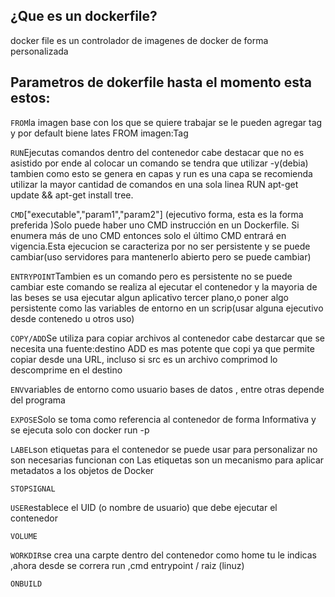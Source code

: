 ## ¿Que es un dockerfile?

docker file es un controlador de imagenes de docker de forma personalizada 

## Parametros de dokerfile hasta el momento esta estos:

`FROM`la imagen base con los que se quiere trabajar se le pueden agregar tag y por default biene lates FROM imagen:Tag

`RUN`Ejecutas comandos dentro del contenedor cabe destacar que no es asistido por ende al colocar un comando se tendra que utilizar -y(debia) tambien como esto se genera en capas y run es una capa se recomienda utilizar la mayor cantidad de comandos en una sola linea RUN apt-get update && apt-get install tree.

`CMD`["executable","param1","param2"] (ejecutivo forma, esta es la forma preferida )Solo puede haber uno CMD instrucción en un Dockerfile. Si enumera más de uno CMD entonces solo el último CMD entrará en vigencia.Esta ejecucion se caracteriza por no ser persistente y se puede cambiar(uso servidores para mantenerlo abierto pero se puede cambiar)

`ENTRYPOINT`Tambien es un comando pero es persistente no se puede cambiar este comando se realiza al ejecutar el contenedor y la mayoria de las beses se usa ejecutar algun aplicativo tercer plano,o poner algo persistente como las variables de entorno en un scrip(usar alguna ejecutivo desde contenedo u otros uso)

`COPY/ADD`Se utiliza para copiar archivos al contenedor cabe destarcar que se necesita una fuente:destino ADD es mas potente que copi ya que permite copiar desde una URL, incluso si src es un archivo comprimod lo descomprime en el destino

`ENV`variables de entorno como usuario bases de datos , entre otras depende del programa

`EXPOSE`Solo se toma como referencia al contenedor de forma Informativa y se ejecuta solo con docker run -p

`LABEL`son etiquetas para el contenedor se puede usar para personalizar no son necesarias funcionan con Las etiquetas son un mecanismo para aplicar metadatos a los objetos de Docker

`STOPSIGNAL`

`USER`establece el UID (o nombre de usuario) que debe ejecutar el contenedor

`VOLUME`

`WORKDIR`se crea una carpte dentro del contenedor como home tu le indicas ,ahora desde se correra run ,cmd entrypoint / raiz (linuz)

`ONBUILD`
